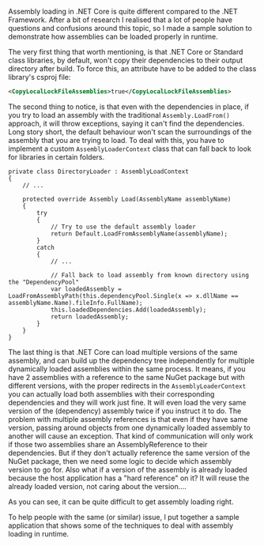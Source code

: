Assembly loading in .NET Core is quite different compared to the .NET Framework. After a bit of research I realised that a lot of people have questions and confusions around this topic, so I made a sample solution to demonstrate how assemblies can be loaded properly in runtime.

The very first thing that worth mentioning, is that .NET Core or Standard class libraries, by default, won't copy their dependencies to their output directory after build. To force this, an attribute have to be added to the class library's csproj file:

```XML
<CopyLocalLockFileAssemblies>true</CopyLocalLockFileAssemblies>
```

The second thing to notice, is that even with the dependencies in place, if you try to load an assembly with the traditional `Assembly.LoadFrom()` approach, it will throw exceptions, saying it can't find the dependencies. Long story short, the default behaviour won't scan the surroundings of the assembly that you are trying to load.
To deal with this, you have to implement a custom `AssemblyLoaderContext` class that can fall back to look for libraries in certain folders.

```CSharp
private class DirectoryLoader : AssemblyLoadContext
{
    // ...

    protected override Assembly Load(AssemblyName assemblyName)
    {
        try
        {
            // Try to use the default assembly loader
            return Default.LoadFromAssemblyName(assemblyName);
        }
        catch
        {
            // ...

            // Fall back to load assembly from known directory using the "DependencyPool"
            var loadedAssembly = LoadFromAssemblyPath(this.dependencyPool.Single(x => x.dllName == assemblyName.Name).fileInfo.FullName);
            this.loadedDependencies.Add(loadedAssembly);
            return loadedAssembly;
        }
    }
}
```

The last thing is that .NET Core can load multiple versions of the same assembly, and can build up the dependency tree independently for multiple dynamically loaded assemblies within the same process. It means, if you have 2 assemblies with a reference to the same NuGet package but with different versions, with the proper redirects in the `AssemblyLoaderContext` you can actually load both assemblies with their corresponding dependencies and they will work just fine. It will even load the very same version of the (dependency) assembly twice if you instruct it to do. 
The problem with multiple assembly references is that even if they have same version, passing around objects from one dynamically loaded assembly to another will cause an exception. That kind of communication will only work if those two assemblies share an AssemblyReference to their dependencies. But if they don't actually reference the same version of the NuGet package, then we need some logic to decide which assembly version to go for. Also what if a version of the assembly is already loaded because the host application has a "hard reference" on it? It will reuse the already loaded version, not caring about the version....

As you can see, it can be quite difficult to get assembly loading right.

To help people with the same (or similar) issue, I put together a sample application that shows some of the techniques to deal with assembly loading in runtime.
